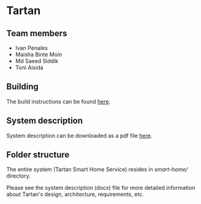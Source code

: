 # Tartan
## Team members
 + Ivan Penales
 + Maisha Binte Moin
 + Md Saeed Siddik
 + Toni Aisida
## Building

The build instructions can be found [here](./docs/build_instructions.md).

## System description

System description can be downloaded as a pdf file
[here](./docs/TartanSystemDescription.pdf).

## Folder structure

The entire system (Tartan Smart Home Service) resides in *smart-home/*
directory.

Please see the system description (docx) file for more detailed information
about Tartan's design, architecture, requirements, etc.
